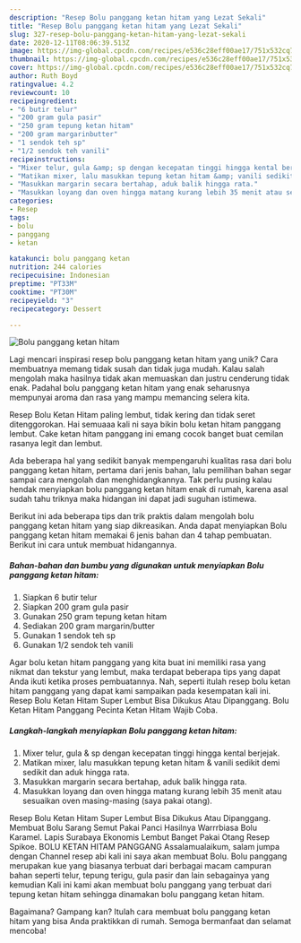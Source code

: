 ```yaml
---
description: "Resep Bolu panggang ketan hitam yang Lezat Sekali"
title: "Resep Bolu panggang ketan hitam yang Lezat Sekali"
slug: 327-resep-bolu-panggang-ketan-hitam-yang-lezat-sekali
date: 2020-12-11T08:06:39.513Z
image: https://img-global.cpcdn.com/recipes/e536c28eff00ae17/751x532cq70/bolu-panggang-ketan-hitam-foto-resep-utama.jpg
thumbnail: https://img-global.cpcdn.com/recipes/e536c28eff00ae17/751x532cq70/bolu-panggang-ketan-hitam-foto-resep-utama.jpg
cover: https://img-global.cpcdn.com/recipes/e536c28eff00ae17/751x532cq70/bolu-panggang-ketan-hitam-foto-resep-utama.jpg
author: Ruth Boyd
ratingvalue: 4.2
reviewcount: 10
recipeingredient:
- "6 butir telur"
- "200 gram gula pasir"
- "250 gram tepung ketan hitam"
- "200 gram margarinbutter"
- "1 sendok teh sp"
- "1/2 sendok teh vanili"
recipeinstructions:
- "Mixer telur, gula &amp; sp dengan kecepatan tinggi hingga kental berjejak."
- "Matikan mixer, lalu masukkan tepung ketan hitam &amp; vanili sedikit demi sedikit dan aduk hingga rata."
- "Masukkan margarin secara bertahap, aduk balik hingga rata."
- "Masukkan loyang dan oven hingga matang kurang lebih 35 menit atau sesuaikan oven masing-masing (saya pakai otang)."
categories:
- Resep
tags:
- bolu
- panggang
- ketan

katakunci: bolu panggang ketan 
nutrition: 244 calories
recipecuisine: Indonesian
preptime: "PT33M"
cooktime: "PT30M"
recipeyield: "3"
recipecategory: Dessert

---
```



![Bolu panggang ketan hitam](https://img-global.cpcdn.com/recipes/e536c28eff00ae17/751x532cq70/bolu-panggang-ketan-hitam-foto-resep-utama.jpg)

Lagi mencari inspirasi resep bolu panggang ketan hitam yang unik? Cara membuatnya memang tidak susah dan tidak juga mudah. Kalau salah mengolah maka hasilnya tidak akan memuaskan dan justru cenderung tidak enak. Padahal bolu panggang ketan hitam yang enak seharusnya mempunyai aroma dan rasa yang mampu memancing selera kita.

Resep Bolu Ketan Hitam paling lembut, tidak kering dan tidak seret ditenggorokan. Hai semuaaa kali ni saya bikin bolu ketan hitam panggang lembut. Cake ketan hitam panggang ini emang cocok banget buat cemilan rasanya legit dan lembut.

Ada beberapa hal yang sedikit banyak mempengaruhi kualitas rasa dari bolu panggang ketan hitam, pertama dari jenis bahan, lalu pemilihan bahan segar sampai cara mengolah dan menghidangkannya. Tak perlu pusing kalau hendak menyiapkan bolu panggang ketan hitam enak di rumah, karena asal sudah tahu triknya maka hidangan ini dapat jadi suguhan istimewa.


Berikut ini ada beberapa tips dan trik praktis dalam mengolah bolu panggang ketan hitam yang siap dikreasikan. Anda dapat menyiapkan Bolu panggang ketan hitam memakai 6 jenis bahan dan 4 tahap pembuatan. Berikut ini cara untuk membuat hidangannya.

<!--inarticleads1-->

##### Bahan-bahan dan bumbu yang digunakan untuk menyiapkan Bolu panggang ketan hitam:

1. Siapkan 6 butir telur
1. Siapkan 200 gram gula pasir
1. Gunakan 250 gram tepung ketan hitam
1. Sediakan 200 gram margarin/butter
1. Gunakan 1 sendok teh sp
1. Gunakan 1/2 sendok teh vanili


Agar bolu ketan hitam panggang yang kita buat ini memiliki rasa yang nikmat dan tekstur yang lembut, maka terdapat beberapa tips yang dapat Anda ikuti ketika proses pembuatannya. Nah, seperti itulah resep bolu ketan hitam panggang yang dapat kami sampaikan pada kesempatan kali ini. Resep Bolu Ketan Hitam Super Lembut Bisa Dikukus Atau Dipanggang. Bolu Ketan Hitam Panggang Pecinta Ketan Hitam Wajib Coba. 

<!--inarticleads2-->

##### Langkah-langkah menyiapkan Bolu panggang ketan hitam:

1. Mixer telur, gula &amp; sp dengan kecepatan tinggi hingga kental berjejak.
1. Matikan mixer, lalu masukkan tepung ketan hitam &amp; vanili sedikit demi sedikit dan aduk hingga rata.
1. Masukkan margarin secara bertahap, aduk balik hingga rata.
1. Masukkan loyang dan oven hingga matang kurang lebih 35 menit atau sesuaikan oven masing-masing (saya pakai otang).


Resep Bolu Ketan Hitam Super Lembut Bisa Dikukus Atau Dipanggang. Membuat Bolu Sarang Semut Pakai Panci Hasilnya Warrrbiasa Bolu Karamel. Lapis Surabaya Ekonomis Lembut Banget Pakai Otang Resep Spikoe. BOLU KETAN HITAM PANGGANG Assalamualaikum, salam jumpa dengan Channel resep abi kali ini saya akan membuat Bolu. Bolu panggang merupakan kue yang biasanya terbuat dari berbagai macam campuran bahan seperti telur, tepung terigu, gula pasir dan lain sebagainya yang kemudian Kali ini kami akan membuat bolu panggang yang terbuat dari tepung ketan hitam sehingga dinamakan bolu panggang ketan hitam. 

Bagaimana? Gampang kan? Itulah cara membuat bolu panggang ketan hitam yang bisa Anda praktikkan di rumah. Semoga bermanfaat dan selamat mencoba!
